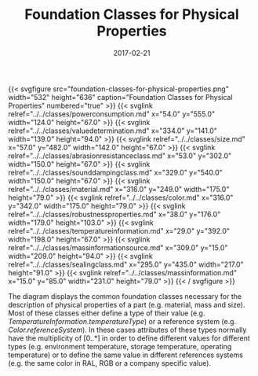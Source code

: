 ﻿---
title: Foundation Classes for Physical Properties
toc: false
type: specs
layout: diagram
date: "2017-02-21"
draft: false
specification: VEC
version: 1.1.3
documentType: "Recommendation"
elementType: Diagram
classes:
  - PowerConsumption
  - ValueDetermination
  - Size
  - AbrasionResistanceClass
  - SoundDampingClass
  - Material
  - Color
  - RobustnessProperties
  - TemperatureInformation
  - MassInformationSource
  - SealingClass
  - MassInformation
menu:
  VEC-1.1.3:    
    parent: description-of-components
    identifier: description-of-components/foundation-classes-for-physical-properties
    weight: 1003001 

# Prev/next pager order (if `docs_section_pager` enabled in `params.toml`)
weight: 1003001
---
{{< svgfigure src="foundation-classes-for-physical-properties.png" width="532" height="636" caption="Foundation Classes for Physical Properties" numbered="true" >}}
  {{< svglink relref="../../classes/powerconsumption.md" x="54.0" y="555.0" width="124.0" height="67.0" >}}
  {{< svglink relref="../../classes/valuedetermination.md" x="334.0" y="141.0" width="139.0" height="94.0" >}}
  {{< svglink relref="../../classes/size.md" x="57.0" y="482.0" width="142.0" height="67.0" >}}
  {{< svglink relref="../../classes/abrasionresistanceclass.md" x="53.0" y="302.0" width="150.0" height="67.0" >}}
  {{< svglink relref="../../classes/sounddampingclass.md" x="329.0" y="540.0" width="150.0" height="67.0" >}}
  {{< svglink relref="../../classes/material.md" x="316.0" y="249.0" width="175.0" height="79.0" >}}
  {{< svglink relref="../../classes/color.md" x="316.0" y="342.0" width="175.0" height="79.0" >}}
  {{< svglink relref="../../classes/robustnessproperties.md" x="38.0" y="176.0" width="179.0" height="103.0" >}}
  {{< svglink relref="../../classes/temperatureinformation.md" x="29.0" y="392.0" width="198.0" height="67.0" >}}
  {{< svglink relref="../../classes/massinformationsource.md" x="309.0" y="15.0" width="209.0" height="94.0" >}}
  {{< svglink relref="../../classes/sealingclass.md" x="295.0" y="435.0" width="217.0" height="91.0" >}}
  {{< svglink relref="../../classes/massinformation.md" x="15.0" y="85.0" width="231.0" height="79.0" >}}
{{< / svgfigure >}}
<p> The diagram displays the common foundation classes necessary for the description of physical properties of a part (e.g. material, mass and size). Most of these classes either define a type of their value (e.g. <i>TemperatureInformation.temperatureType</i>) or a reference system (e.g. <i>Color.referenceSystem</i>). In these cases attributes of these types normally have the multiplicity of [0..*] in order to define different values for different types (e.g. environment temperature, storage temperature, operating temperature) or to define the same value in different references systems (e.g. the same color in RAL, RGB or a company specific value).      </p>